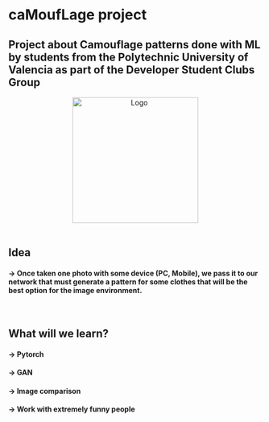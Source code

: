 <h1> caMoufLage project </h1>
<h2>Project about Camouflage patterns done with ML by students from the Polytechnic University of Valencia as part of the Developer Student Clubs Group</h2>
<center><img src="http://dsc.webs.upv.es/img/camouflage.jpg" alt="Logo" width="250" height="250"></center>
<br>
<h2>Idea</h2>
<h4>→ Once taken one photo with some device (PC, Mobile), we pass it to our network that must generate a pattern for some clothes that will be the best option for the image environment.</h4>
<br>
<h2>What will we learn?</h2>
<h4>→ Pytorch</h4>
<h4>→ GAN</h4>
<h4>→ Image comparison</h4>
<h4>→ Work with extremely funny people</h4><br>
